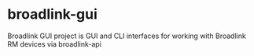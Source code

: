 # broadlink-gui
Broadlink GUI project is GUI and CLI interfaces for working with Broadlink RM devices via broadlink-api
